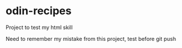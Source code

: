 # odin-recipes

Project to test my html skill

Need to remember my mistake from this project, test before git push
